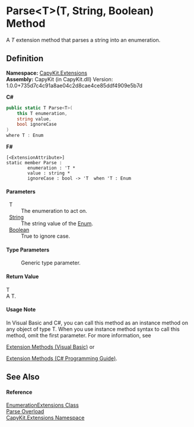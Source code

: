 # Parse&lt;T&gt;(T, String, Boolean) Method


A *T* extension method that parses a string into an enumeration.



## Definition
**Namespace:** <a href="N_CapyKit_Extensions">CapyKit.Extensions</a>  
**Assembly:** CapyKit (in CapyKit.dll) Version: 1.0.0+735d7c4c91a8ae04c2d8cae4ce85ddf4909e5b7d

**C#**
``` C#
public static T Parse<T>(
	this T enumeration,
	string value,
	bool ignoreCase
)
where T : Enum

```
**F#**
``` F#
[<ExtensionAttribute>]
static member Parse : 
        enumeration : 'T * 
        value : string * 
        ignoreCase : bool -> 'T  when 'T : Enum
```



#### Parameters
<dl><dt>  T</dt><dd>The enumeration to act on.</dd><dt>  <a href="https://learn.microsoft.com/dotnet/api/system.string" target="_blank" rel="noopener noreferrer">String</a></dt><dd>The string value of the <a href="https://learn.microsoft.com/dotnet/api/system.enum" target="_blank" rel="noopener noreferrer">Enum</a>.</dd><dt>  <a href="https://learn.microsoft.com/dotnet/api/system.boolean" target="_blank" rel="noopener noreferrer">Boolean</a></dt><dd>True to ignore case.</dd></dl>

#### Type Parameters
<dl><dt /><dd>Generic type parameter.</dd></dl>

#### Return Value
T  
A T.

#### Usage Note
In Visual Basic and C#, you can call this method as an instance method on any object of type T. When you use instance method syntax to call this method, omit the first parameter. For more information, see <a href="https://docs.microsoft.com/dotnet/visual-basic/programming-guide/language-features/procedures/extension-methods" target="_blank" rel="noopener noreferrer">

Extension Methods (Visual Basic)</a> or <a href="https://docs.microsoft.com/dotnet/csharp/programming-guide/classes-and-structs/extension-methods" target="_blank" rel="noopener noreferrer">

Extension Methods (C# Programming Guide)</a>.

## See Also


#### Reference
<a href="T_CapyKit_Extensions_EnumerationExtensions">EnumerationExtensions Class</a>  
<a href="Overload_CapyKit_Extensions_EnumerationExtensions_Parse">Parse Overload</a>  
<a href="N_CapyKit_Extensions">CapyKit.Extensions Namespace</a>  
